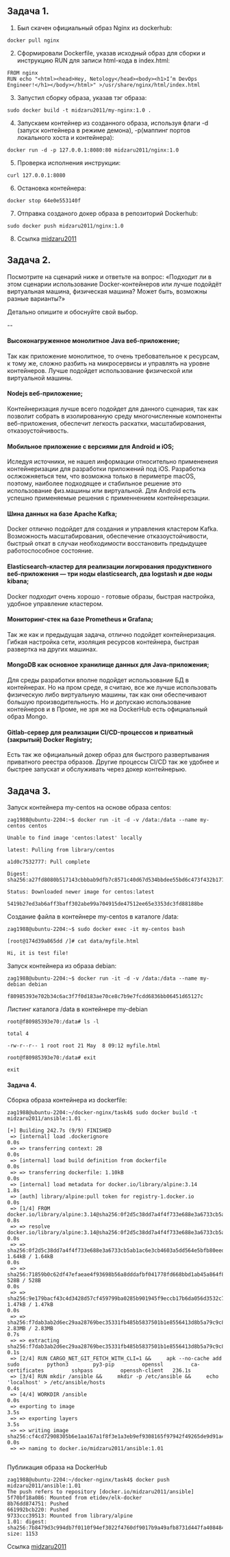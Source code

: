 ## Задача 1. 
1. Был скачен официальный образ Nginx  из dockerhub:
```
docker pull nginx
```
2. Сформировали Dockerfile, указав исходный образ для сборки и инструкцию RUN для записи html-кода в index.html:
```
FROM nginx
RUN echo "<html><head>Hey, Netology</head><body><h1>I’m DevOps Engineer!</h1></body></html>" >/usr/share/nginx/html/index.html
```
3. Запустил сборку образа, указав тэг образа:
```
sudo docker build -t midzaru2011/my-nginx:1.0 .
```
4. Запускаем контейнер из созданного образа, используя флаги -d (запуск контейнера в режиме демона), -p(маппинг портов локального хоста и контейнера):
```
docker run -d -p 127.0.0.1:8080:80 midzaru2011/nginx:1.0
```
5. Проверка исполнения инструкции:
```
curl 127.0.0.1:8080
```
6. Остановка контейнера:
```
docker stop 64e0e553140f
```
7. Отправка созданого докер образа в репозиторий Dockerhub:
```
sudo docker push midzaru2011/nginx:1.0
```
8. Ссылка [midzaru2011](https://hub.docker.com/r/midzaru2011/my-nginx)

## Задача 2.
Посмотрите на сценарий ниже и ответьте на вопрос: «Подходит ли в этом сценарии использование Docker-контейнеров или лучше подойдёт виртуальная машина, физическая машина? Может быть, возможны разные варианты?»

Детально опишите и обоснуйте свой выбор.

--

#### Высоконагруженное монолитное Java веб-приложение;
Так как приложение монолитное, то очень требовательное к ресурсам, к тому же, сложно разбить на микросервисы и управлять на уровне контейнеров. Лучше подойдет использование физической или виртуальной машины.

#### Nodejs веб-приложение;
Контейнеризация лучше всего подойдет для данного сценария, так как позволит собрать в изолированную среду многочисленные компоненты веб-приложения, обеспечит легкость раскатки, масштабирования, отказоустойчивость.

#### Мобильное приложение c версиями для Android и iOS;
Иследуя источники, не нашел информации относительно примененеия контейнеризации для разработки приложений под iOS. Разработка ослжожняеться тем, что возможна только в периметре macOS, поэтому, наиболее подходящее и стабильное решение это использование физ.машины или виртуальной. Для Android есть успешно применяемые решения с применнением контейнерезации. 

#### Шина данных на базе Apache Kafka;
Docker отлично подойдет для создания и управления кластером Kafka. Возможность масштабирования, обеспечение отказоустойчивости, быстрый откат в случаи необходимости восстановить предыдущее работоспособное состояние.

#### Elasticsearch-кластер для реализации логирования продуктивного веб-приложения — три ноды elasticsearch, два logstash и две ноды kibana;
Docker подходит очень хорошо - готовые образы, быстрая настройка, удобное управление кластером.

#### Мониторинг-стек на базе Prometheus и Grafana;
Так же как и предыдущая задача, отлично подойдет контейнеризация. Гибкая настройка сети, изоляция ресурсов контейнера, быстрая развертка на других машинах. 

#### MongoDB как основное хранилище данных для Java-приложения;
Для среды разработки вполне подойдет использование БД в контейнерах. Но на пром среде, я считаю, все же лучше использовать физическую либо виртуальную машины, так как они обеспечивают большую производительность. Но и допускаю использование контейнеров и в Проме, не зря же на DockerHub есть официальный образ Mongo.

#### Gitlab-сервер для реализации CI/CD-процессов и приватный (закрытый) Docker Registry;
Есть так же официальный докер образ для быстрого развертывания приватного реестра образов. Другие процессы CI/CD так же удобнее и быстрее запускат и обслуживать через докер контейнерыю.

## Задача 3.
Запуск контейнера my-centos на основе образа centos:
```shell
zag1988@ubuntu-2204:~$ docker run -it -d -v /data:/data --name my-centos centos

Unable to find image 'centos:latest' locally

latest: Pulling from library/centos

a1d0c7532777: Pull complete 

Digest: sha256:a27fd8080b517143cbbbab9dfb7c8571c40d67d534bbdee55bd6c473f432b177

Status: Downloaded newer image for centos:latest

5419b27ed3ab6aff3baff302abe99a704915de47512ee65e3353dc3fd88188be

```
Создание файла в контейнере my-centos в каталоге /data:

```shell
zag1988@ubuntu-2204:~$ sudo docker exec -it my-centos bash

[root@174d39a865dd /]# cat data/myfile.html 

Hi, it is test file!

```

Запуск контейнера из образа debian:

```shell
zag1988@ubuntu-2204:~$ docker run -it -d -v /data:/data --name my-debian debian

f80985393e702b34c6ac3f7f0d183ae70ce8c7b9e7fcdd6836bb06451d65127c

```

Листинг каталога /data в контейнере my-debian

```shell
root@f80985393e70:/data# ls -l

total 4

-rw-r--r-- 1 root root 21 May  8 09:12 myfile.html

root@f80985393e70:/data# exit

exit

```
#### Задача 4.
Сборка образа контейнера из dockerfile:

```shell
zag1988@ubuntu-2204:~/docker-nginx/task4$ sudo docker build -t midzaru2011/ansible:1.01 .

[+] Building 242.7s (9/9) FINISHED                                                                                                                         
 => [internal] load .dockerignore                                                                                                                                                                     0.0s
 => => transferring context: 2B                                                                                                                                                                       0.0s
 => [internal] load build definition from dockerfile                                                                                                                                                  0.0s
 => => transferring dockerfile: 1.10kB                                                                                                                                                                0.0s
 => [internal] load metadata for docker.io/library/alpine:3.14                                                                                                                                        1.8s
 => [auth] library/alpine:pull token for registry-1.docker.io                                                                                                                                         0.0s
 => [1/4] FROM docker.io/library/alpine:3.14@sha256:0f2d5c38dd7a4f4f733e688e3a6733cb5ab1ac6e3cb4603a5dd564e5bfb80eed                                                                                  0.8s
 => => resolve docker.io/library/alpine:3.14@sha256:0f2d5c38dd7a4f4f733e688e3a6733cb5ab1ac6e3cb4603a5dd564e5bfb80eed                                                                                  0.0s
 => => sha256:0f2d5c38dd7a4f4f733e688e3a6733cb5ab1ac6e3cb4603a5dd564e5bfb80eed 1.64kB / 1.64kB                                                                                                        0.0s
 => => sha256:71859b0c62df47efaeae4f93698b56a8dddafbf041778fd668bbd1ab45a864f8 528B / 528B                                                                                                            0.0s
 => => sha256:9e179bacf43c4d3428d57cf459799ba0285b901945f9eccb17b6da056d3532c7 1.47kB / 1.47kB                                                                                                        0.0s
 => => sha256:f7dab3ab2d6ec29aa28769bec35331fb485b5837501b1e8556413d8b5a79c9c8 2.83MB / 2.83MB                                                                                                        0.7s
 => => extracting sha256:f7dab3ab2d6ec29aa28769bec35331fb485b5837501b1e8556413d8b5a79c9c8                                                                                                             0.1s
 => [2/4] RUN CARGO_NET_GIT_FETCH_WITH_CLI=1 &&     apk --no-cache add         sudo         python3        py3-pip         openssl         ca-certificates         sshpass         openssh-client   236.1s
 => [3/4] RUN mkdir /ansible &&     mkdir -p /etc/ansible &&     echo 'localhost' > /etc/ansible/hosts                                                                                                0.4s
 => [4/4] WORKDIR /ansible                                                                                                                                                                            0.0s 
 => exporting to image                                                                                                                                                                                3.5s 
 => => exporting layers                                                                                                                                                                               3.5s 
 => => writing image sha256:cf4cd72908305b6e1aa167a1f8f3e1a3eb9ef9308165f97942f49265de9d91a4                                                                                                          0.0s 
 => => naming to docker.io/midzaru2011/ansible:1.01                                             
 
 ```
Публикация образа на DockerHub

```shell
zag1988@ubuntu-2204:~/docker-nginx/task4$ docker push midzaru2011/ansible:1.01
The push refers to repository [docker.io/midzaru2011/ansible]
5f70bf18a086: Mounted from etidev/elk-docker 
8b76dd874751: Pushed 
661992bcb220: Pushed 
9733ccc39513: Mounted from library/alpine 
1.01: digest: sha256:7b8479d3c994db7f0110f94ef3022f4760df9017b9a49afb8731d447fa408484 size: 1153
```
Ссылка [midzaru2011](https://hub.docker.com/r/midzaru2011/ansible)
